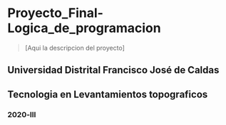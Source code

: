 # Proyecto_Final-Logica_de_programacion
 >[Aqui la descripcion del proyecto]

## Universidad Distrital Francisco José de Caldas
## Tecnologia en Levantamientos topograficos
### 2020-lll
